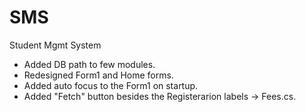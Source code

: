 # SMS
Student Mgmt System
- Added DB path to few modules.
- Redesigned Form1 and Home forms.
- Added auto focus to the Form1 on startup.
- Added "Fetch" button besides the Registerarion labels -> Fees.cs.
